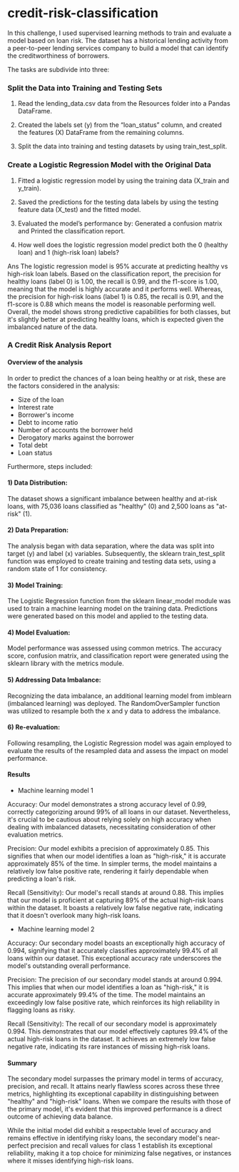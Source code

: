 # credit-risk-classification

In this challenge, I used supervised learning methods to train and evaluate a model based on loan risk. The dataset has a historical lending activity from a peer-to-peer lending services company to build a model that can identify the creditworthiness of borrowers.

The tasks are subdivide into three:

### Split the Data into Training and Testing Sets

1. Read the lending_data.csv data from the Resources folder into a Pandas DataFrame.

2. Created the labels set (y) from the “loan_status” column, and created the features (X) DataFrame from the remaining columns.

3. Split the data into training and testing datasets by using train_test_split.

### Create a Logistic Regression Model with the Original Data

1. Fitted a logistic regression model by using the training data (X_train and y_train).

2. Saved the predictions for the testing data labels by using the testing feature data (X_test) and the fitted model.

3. Evaluated the model’s performance by:
        Generated a confusion matrix and
        Printed the classification report.

4. How well does the logistic regression model predict both the 0 (healthy loan) and 1 (high-risk loan) labels? <br>

Ans The logistic regression model is 95% accurate at predicting healthy vs high-risk loan labels. Based on the classification report, the precision for healthy loans (label 0) is 1.00, the recall is 0.99,      and the f1-score is 1.00, meaning that the model is highly accurate and it performs well. Whereas, the precision for high-risk loans (label 1) is 0.85, the recall is 0.91, and the f1-score is 0.88 which        means the model is reasonable performing well. Overall, the model shows strong predictive capabilities for both classes, but it's slightly better at predicting healthy loans, which is expected given the 
imbalanced nature of the data.

### A Credit Risk Analysis Report

#### Overview of the analysis

In order to predict the chances of a loan being healthy or at risk, these are the factors considered in the analysis:
* Size of the loan 
* Interest rate 
* Borrower's income
* Debt to income ratio
* Number of accounts the borrower held
* Derogatory marks against the borrower
* Total debt
* Loan status

Furthermore, steps included: 

#### 1) Data Distribution:
   The dataset shows a significant imbalance between healthy and at-risk loans, with 75,036 loans classified as "healthy" (0) and 2,500 loans as "at-risk" (1).

#### 2) Data Preparation: 
The analysis began with data separation, where the data was split into target (y) and label (x) variables. Subsequently, the sklearn train_test_split function was employed to create training and testing data sets, using a random state of 1 for consistency.

#### 3) Model Training: 
The Logistic Regression function from the sklearn linear_model module was used to train a machine learning model on the training data. Predictions were generated based on this model and applied to the testing data.

#### 4) Model Evaluation: 
Model performance was assessed using common metrics. The accuracy score, confusion matrix, and classification report were generated using the sklearn library with the metrics module.

#### 5) Addressing Data Imbalance: 
Recognizing the data imbalance, an additional learning model from imblearn (imbalanced learning) was deployed. The RandomOverSampler function was utilized to resample both the x and y data to address the imbalance.

#### 6) Re-evaluation: 
Following resampling, the Logistic Regression model was again employed to evaluate the results of the resampled data and assess the impact on model performance.

#### Results
* Machine learning model 1

Accuracy: Our model demonstrates a strong accuracy level of 0.99, correctly categorizing around 99% of all loans in our dataset. Nevertheless, it's crucial to be cautious about relying solely on high accuracy when dealing with imbalanced datasets, necessitating consideration of other evaluation metrics.

Precision: Our model exhibits a precision of approximately 0.85. This signifies that when our model identifies a loan as "high-risk," it is accurate approximately 85% of the time. In simpler terms, the model maintains a relatively low false positive rate, rendering it fairly dependable when predicting a loan's risk.

Recall (Sensitivity): Our model's recall stands at around 0.88. This implies that our model is proficient at capturing 89% of the actual high-risk loans within the dataset. It boasts a relatively low false negative rate, indicating that it doesn't overlook many high-risk loans.

* Machine learning model 2

Accuracy: Our secondary model boasts an exceptionally high accuracy of 0.994, signifying that it accurately classifies approximately 99.4% of all loans within our dataset. This exceptional accuracy rate underscores the model's outstanding overall performance.

Precision: The precision of our secondary model stands at around 0.994. This implies that when our model identifies a loan as "high-risk," it is accurate approximately 99.4% of the time. The model maintains an exceedingly low false positive rate, which reinforces its high reliability in flagging loans as risky.

Recall (Sensitivity): The recall of our secondary model is approximately 0.994. This demonstrates that our model effectively captures 99.4% of the actual high-risk loans in the dataset. It achieves an extremely low false negative rate, indicating its rare instances of missing high-risk loans.


#### Summary

The secondary model surpasses the primary model in terms of accuracy, precision, and recall. It attains nearly flawless scores across these three metrics, highlighting its exceptional capability in distinguishing between "healthy" and "high-risk" loans. When we compare the results with those of the primary model, it's evident that this improved performance is a direct outcome of achieving data balance.

While the initial model did exhibit a respectable level of accuracy and remains effective in identifying risky loans, the secondary model's near-perfect precision and recall values for class 1 establish its exceptional reliability, making it a top choice for minimizing false negatives, or instances where it misses identifying high-risk loans.
